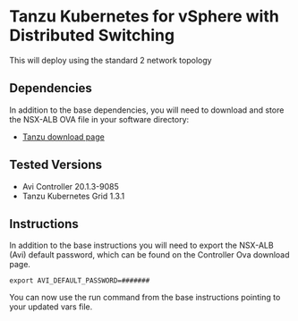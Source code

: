 # Tanzu Kubernetes for vSphere with Distributed Switching
This will deploy using the standard 2 network topology

## Dependencies
In addition to the base dependencies, you will need to download and store the NSX-ALB OVA file in your software directory:
- [Tanzu download page](https://my.vmware.com/en/group/vmware/downloads/info/slug/infrastructure_operations_management/vmware_tanzu_kubernetes_grid/1_x)

## Tested Versions
- Avi Controller 20.1.3-9085
- Tanzu Kubernetes Grid 1.3.1

## Instructions
In addition to the base instructions you will need to export the NSX-ALB (Avi) default password, which can be found on the Controller Ova download page.
```
export AVI_DEFAULT_PASSWORD=#######
```
You can now use the run command from the base instructions pointing to your updated vars file.